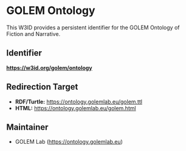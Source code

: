 # GOLEM Ontology

This W3ID provides a persistent identifier for the GOLEM Ontology of Fiction and Narrative.

## Identifier

**https://w3id.org/golem/ontology**

## Redirection Target

- **RDF/Turtle:** https://ontology.golemlab.eu/golem.ttl
- **HTML:** https://ontology.golemlab.eu/golem.html

## Maintainer

- GOLEM Lab (https://ontology.golemlab.eu)
